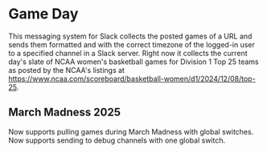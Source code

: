 # Game Day
This messaging system for Slack collects the posted games of a URL and sends them formatted and with the correct timezone of the logged-in user to a specified channel in a Slack server. Right now it collects the current day's slate of NCAA women's basketball games for Division 1 Top 25 teams as posted by the NCAA's listings at https://www.ncaa.com/scoreboard/basketball-women/d1/2024/12/08/top-25.

## March Madness 2025
Now supports pulling games during March Madness with global switches.
Now supports sending to debug channels with one global switch.
